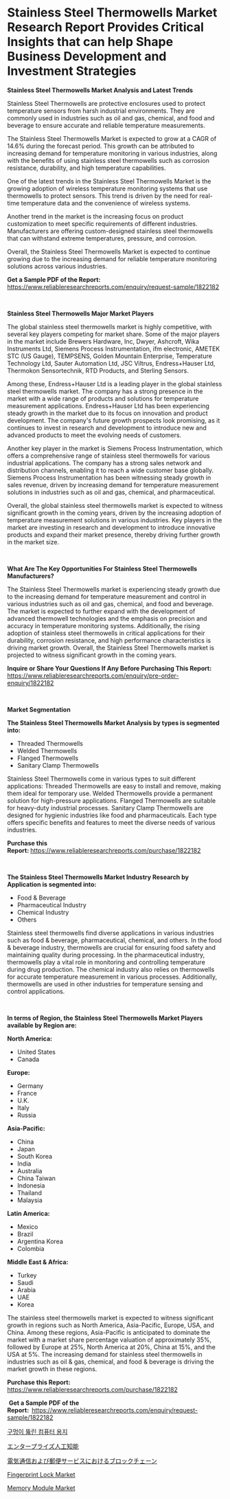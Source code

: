 <p><h1>Stainless Steel Thermowells Market Research Report Provides Critical Insights that can help Shape Business Development and Investment Strategies</h1></p><p><strong>Stainless Steel Thermowells Market Analysis and Latest Trends</strong></p>
<p><p>Stainless Steel Thermowells are protective enclosures used to protect temperature sensors from harsh industrial environments. They are commonly used in industries such as oil and gas, chemical, and food and beverage to ensure accurate and reliable temperature measurements.</p><p>The Stainless Steel Thermowells Market is expected to grow at a CAGR of 14.6% during the forecast period. This growth can be attributed to increasing demand for temperature monitoring in various industries, along with the benefits of using stainless steel thermowells such as corrosion resistance, durability, and high temperature capabilities.</p><p>One of the latest trends in the Stainless Steel Thermowells Market is the growing adoption of wireless temperature monitoring systems that use thermowells to protect sensors. This trend is driven by the need for real-time temperature data and the convenience of wireless systems.</p><p>Another trend in the market is the increasing focus on product customization to meet specific requirements of different industries. Manufacturers are offering custom-designed stainless steel thermowells that can withstand extreme temperatures, pressure, and corrosion.</p><p>Overall, the Stainless Steel Thermowells Market is expected to continue growing due to the increasing demand for reliable temperature monitoring solutions across various industries.</p></p>
<p><strong>Get a Sample PDF of the Report:&nbsp;</strong> <a href="https://www.reliableresearchreports.com/enquiry/request-sample/1822182">https://www.reliableresearchreports.com/enquiry/request-sample/1822182</a></p>
<p>&nbsp;</p>
<p><strong>Stainless Steel Thermowells Major Market Players</strong></p>
<p><p>The global stainless steel thermowells market is highly competitive, with several key players competing for market share. Some of the major players in the market include Brewers Hardware, Inc, Dwyer, Ashcroft, Wika Instruments Ltd, Siemens Process Instrumentation, ifm electronic, AMETEK STC (US Gauge), TEMPSENS, Golden Mountain Enterprise, Temperature Technology Ltd, Sauter Automation Ltd, JSC Viltrus, Endress+Hauser Ltd, Thermokon Sensortechnik, RTD Products, and Sterling Sensors.</p><p>Among these, Endress+Hauser Ltd is a leading player in the global stainless steel thermowells market. The company has a strong presence in the market with a wide range of products and solutions for temperature measurement applications. Endress+Hauser Ltd has been experiencing steady growth in the market due to its focus on innovation and product development. The company's future growth prospects look promising, as it continues to invest in research and development to introduce new and advanced products to meet the evolving needs of customers.</p><p>Another key player in the market is Siemens Process Instrumentation, which offers a comprehensive range of stainless steel thermowells for various industrial applications. The company has a strong sales network and distribution channels, enabling it to reach a wide customer base globally. Siemens Process Instrumentation has been witnessing steady growth in sales revenue, driven by increasing demand for temperature measurement solutions in industries such as oil and gas, chemical, and pharmaceutical.</p><p>Overall, the global stainless steel thermowells market is expected to witness significant growth in the coming years, driven by the increasing adoption of temperature measurement solutions in various industries. Key players in the market are investing in research and development to introduce innovative products and expand their market presence, thereby driving further growth in the market size.</p></p>
<p>&nbsp;</p>
<p><strong>What Are The Key Opportunities For Stainless Steel Thermowells Manufacturers?</strong></p>
<p><p>The Stainless Steel Thermowells market is experiencing steady growth due to the increasing demand for temperature measurement and control in various industries such as oil and gas, chemical, and food and beverage. The market is expected to further expand with the development of advanced thermowell technologies and the emphasis on precision and accuracy in temperature monitoring systems. Additionally, the rising adoption of stainless steel thermowells in critical applications for their durability, corrosion resistance, and high performance characteristics is driving market growth. Overall, the Stainless Steel Thermowells market is projected to witness significant growth in the coming years.</p></p>
<p><strong>Inquire or Share Your Questions If Any Before Purchasing This Report:</strong> <a href="https://www.reliableresearchreports.com/enquiry/pre-order-enquiry/1822182">https://www.reliableresearchreports.com/enquiry/pre-order-enquiry/1822182</a></p>
<p>&nbsp;</p>
<p><strong>Market Segmentation</strong></p>
<p><strong>The Stainless Steel Thermowells Market Analysis by types is segmented into:</strong></p>
<p><ul><li>Threaded Thermowells</li><li>Welded Thermowells</li><li>Flanged Thermowells</li><li>Sanitary Clamp Thermowells</li></ul></p>
<p><p>Stainless Steel Thermowells come in various types to suit different applications: Threaded Thermowells are easy to install and remove, making them ideal for temporary use. Welded Thermowells provide a permanent solution for high-pressure applications. Flanged Thermowells are suitable for heavy-duty industrial processes. Sanitary Clamp Thermowells are designed for hygienic industries like food and pharmaceuticals. Each type offers specific benefits and features to meet the diverse needs of various industries.</p></p>
<p><strong>Purchase this Report:&nbsp;</strong><a href="https://www.reliableresearchreports.com/purchase/1822182">https://www.reliableresearchreports.com/purchase/1822182</a></p>
<p>&nbsp;</p>
<p><strong>The Stainless Steel Thermowells Market Industry Research by Application is segmented into:</strong></p>
<p><ul><li>Food & Beverage</li><li>Pharmaceutical Industry</li><li>Chemical Industry</li><li>Others</li></ul></p>
<p><p>Stainless steel thermowells find diverse applications in various industries such as food & beverage, pharmaceutical, chemical, and others. In the food & beverage industry, thermowells are crucial for ensuring food safety and maintaining quality during processing. In the pharmaceutical industry, thermowells play a vital role in monitoring and controlling temperature during drug production. The chemical industry also relies on thermowells for accurate temperature measurement in various processes. Additionally, thermowells are used in other industries for temperature sensing and control applications.</p></p>
<p>&nbsp;</p>
<p><strong>In terms of Region, the Stainless Steel Thermowells Market Players available by Region are:</strong></p>
<p>
    <p> <strong> North America: </strong>
        <ul>
            <li>United States</li>
            <li>Canada</li>
        </ul>
        </p> 
    <p> <strong> Europe: </strong>
        <ul>
            <li>Germany</li>
            <li>France</li>
            <li>U.K.</li>
            <li>Italy</li>
            <li>Russia</li>
        </ul>
        </p> 
    <p> <strong> Asia-Pacific: </strong>
        <ul>
            <li>China</li>
            <li>Japan</li>
            <li>South Korea</li>
            <li>India</li>
            <li>Australia</li>
            <li>China Taiwan</li>
            <li>Indonesia</li>
            <li>Thailand</li>
            <li>Malaysia</li>
        </ul>
        </p> 
    <p> <strong> Latin America: </strong>
        <ul>
            <li>Mexico</li>
            <li>Brazil</li>
            <li>Argentina Korea</li>
            <li>Colombia</li>
        </ul>
        </p> 
    <p> <strong> Middle East & Africa: </strong>
        <ul>
            <li>Turkey</li>
            <li>Saudi</li>
            <li>Arabia</li>
            <li>UAE</li>
            <li>Korea</li>
        </ul>
    </p>
    </p>
<p><p>The stainless steel thermowells market is expected to witness significant growth in regions such as North America, Asia-Pacific, Europe, USA, and China. Among these regions, Asia-Pacific is anticipated to dominate the market with a market share percentage valuation of approximately 35%, followed by Europe at 25%, North America at 20%, China at 15%, and the USA at 5%. The increasing demand for stainless steel thermowells in industries such as oil & gas, chemical, and food & beverage is driving the market growth in these regions.</p></p>
<p><strong>Purchase this Report: </strong><a href="https://www.reliableresearchreports.com/purchase/1822182">https://www.reliableresearchreports.com/purchase/1822182</a></p>
<p>&nbsp;<strong>Get a Sample PDF of the Report:&nbsp;&nbsp;</strong><a href="https://www.reliableresearchreports.com/enquiry/request-sample/1822182">https://www.reliableresearchreports.com/enquiry/request-sample/1822182</a></p>
<p><strong></strong></p>
<p><p><a href="https://github.com/CliftonFisher9067/Market-Research-Report-List-1/blob/main/90166119149.md">구멍이 뚫린 컴퓨터 용지</a></p><p><a href="https://github.com/EmoryYundt1935/Market-Research-Report-List-1/blob/main/68846069802.md">エンタープライズ人工知能</a></p><p><a href="https://github.com/mcbeesbxa270/Market-Research-Report-List-1/blob/main/34276599801.md">電気通信および郵便サービスにおけるブロックチェーン</a></p><p><a href="https://github.com/gamblestampleyjenny50m5sl6/Market-Research-Report-List-1/blob/main/fingerprint-lock-market.md">Fingerprint Lock Market</a></p><p><a href="https://github.com/nicholepatriciadoylenwnrjr0/Market-Research-Report-List-1/blob/main/memory-module-market.md">Memory Module Market</a></p></p>